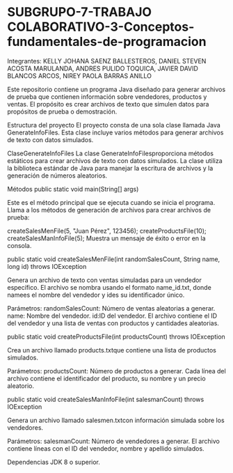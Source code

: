# SUBGRUPO-7-TRABAJO COLABORATIVO-3-Conceptos-fundamentales-de-programacion
Integrantes: KELLY JOHANA SAENZ BALLESTEROS, DANIEL STEVEN ACOSTA MARULANDA, ANDRES PULIDO TOQUICA, JAVIER DAVID BLANCOS ARCOS, NIREY PAOLA BARRAS ANILLO


Este repositorio contiene un programa Java diseñado para generar archivos de prueba que contienen información sobre vendedores, productos y ventas. El propósito es crear archivos de texto que simulen datos para propósitos de prueba o demostración.

Estructura del proyecto
El proyecto consta de una sola clase llamada Java GenerateInfoFiles. Esta clase incluye varios métodos para generar archivos de texto con datos simulados.

ClaseGenerateInfoFiles
La clase GenerateInfoFilesproporciona métodos estáticos para crear archivos de texto con datos simulados. La clase utiliza la biblioteca estándar de Java para manejar la escritura de archivos y la generación de números aleatorios.

Métodos
public static void main(String[] args)

Este es el método principal que se ejecuta cuando se inicia el programa. Llama a los métodos de generación de archivos para crear archivos de prueba:

createSalesMenFile(5, "Juan Pérez", 123456);
createProductsFile(10);
createSalesManInfoFile(5);
Muestra un mensaje de éxito o error en la consola.

public static void createSalesMenFile(int randomSalesCount, String name, long id) throws IOException

Genera un archivo de texto con ventas simuladas para un vendedor específico. El archivo se nombra usando el formato name_id.txt, donde namees el nombre del vendedor y ides su identificador único.

Parámetros:
randomSalesCount: Número de ventas aleatorias a generar.
name: Nombre del vendedor.
id:ID del vendedor.
El archivo contiene el ID del vendedor y una lista de ventas con productos y cantidades aleatorias.

public static void createProductsFile(int productsCount) throws IOException

Crea un archivo llamado products.txtque contiene una lista de productos simulados.

Parámetros:
productsCount: Número de productos a generar.
Cada línea del archivo contiene el identificador del producto, su nombre y un precio aleatorio.

public static void createSalesManInfoFile(int salesmanCount) throws IOException

Genera un archivo llamado salesmen.txtcon información simulada sobre los vendedores.

Parámetros:
salesmanCount: Número de vendedores a generar.
El archivo contiene líneas con el ID del vendedor, nombre y apellido simulados.

Dependencias
JDK 8 o superior.
